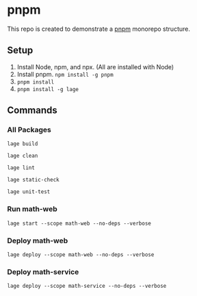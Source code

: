 # pnpm

This repo is created to demonstrate a [pnpm](https://pnpm.io/) monorepo structure.

## Setup

1. Install Node, npm, and npx. (All are installed with Node)
2. Install pnpm. `npm install -g pnpm`
3. `pnpm install`
4. `pnpm install -g lage`

## Commands

### All Packages

`lage build`

`lage clean`

`lage lint`

`lage static-check`

`lage unit-test`

### Run math-web

`lage start --scope math-web --no-deps --verbose`

### Deploy math-web

`lage deploy --scope math-web --no-deps --verbose`

### Deploy math-service

`lage deploy --scope math-service --no-deps --verbose`

